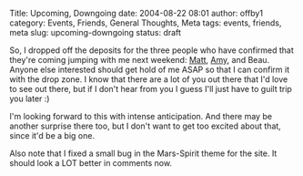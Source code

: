 Title: Upcoming, Downgoing
date: 2004-08-22 08:01
author: offby1
category: Events, Friends, General Thoughts, Meta
tags: events, friends, meta
slug: upcoming-downgoing
status: draft

So, I dropped off the deposits for the three people who have confirmed that they're coming jumping with me next weekend: [Matt](<http://www.offlineblog.com/mildillson/>), [Amy](<http://lashingtail.blogspot.com/>), and Beau. Anyone else interested should get hold of me ASAP so that I can confirm it with the drop zone. I know that there are a lot of you out there that I'd love to see out there, but if I don't hear from you I guess I'll just have to guilt trip you later :)

I'm looking forward to this with intense anticipation. And there may be another surprise there too, but I don't want to get too excited about that, since it'd be a big one.

Also note that I fixed a small bug in the Mars-Spirit theme for the site. It should look a LOT better in comments now.
